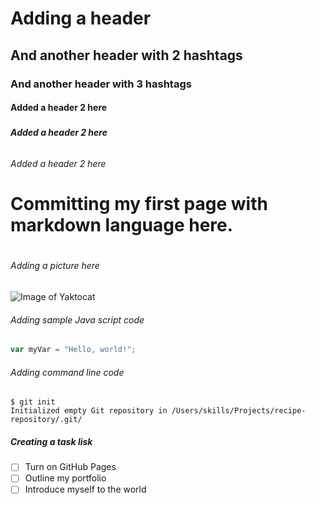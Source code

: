 # <H1> Adding a header 
## <h2> And another header with 2 hashtags
### <h3> And another header with 3 hashtags
#### <h4> Added a header 2 here
##### <h5> Added a header 2 here
###### <h6> Added a header 2 here

# Committing my first page with markdown language here.   

# <h6> Adding a picture here
![Image of Yaktocat](https://octodex.github.com/images/yaktocat.png)

###### Adding sample Java script code
``` javascript
var myVar = "Hello, world!";
```

###### Adding command line code
```
$ git init
Initialized empty Git repository in /Users/skills/Projects/recipe-repository/.git/
```
##### Creating a task lisk
- [ ] Turn on GitHub Pages
- [ ] Outline my portfolio
- [ ] Introduce myself to the world
